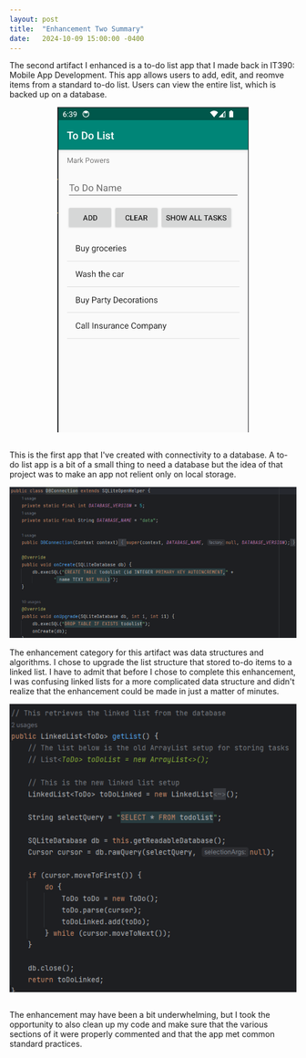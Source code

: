 ```yaml
---
layout: post
title:  "Enhancement Two Summary"
date:   2024-10-09 15:00:00 -0400
---
```


The second artifact I enhanced is a to-do list app that I made back in IT390: Mobile App Development. This app allows users to add, edit, and reomve items from a standard to-do list. Users can view the entire list, which is backed up on a database.  <br>

<img src="/images/toDoListApp.png" style="display:block; margin-left: auto; margin-right:auto"><br>

This is the first app that I've created with connectivity to a database. A to-do list app is a bit of a small thing to need a database but the idea of that project was to make an app not relient only on local storage.<br>

![To-Do List DB Code Snippet](/images/toDoDB.png) <br>

The enhancement category for this artifact was data structures and algorithms. I chose to upgrade the list structure that stored to-do items to a linked list. I have to admit that before I chose to complete this enhancement, I was confusing linked lists for a more complicated data structure and didn't realize that the enhancement could be made in just a matter of minutes. <br>

<img src="/images/linkedList.png" style="display:block; margin-left: auto; margin-right: auto"><br>

The enhancement may have been a bit underwhelming, but I took the opportunity to also clean up my code and make sure that the various sections of it were properly commented and that the app met common standard practices. <br>